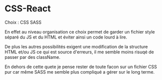 # CSS-React

Choix : CSS SASS

En effet au niveau organisation ce choix permet de garder un fichier style séparé du JS et du HTML et éviter ainsi un code lourd à lire.

De plus les autres possibilités exigent une modification de la structure HTML et/ou JS ce qui est source d'erreurs, il me semble moins risuqé de passer par des className.

En dehors de cette quete je pense rester de toute facon sur un fichier CSS pur car même SASS me semble plus compliqué a gérer sur le long terme.
